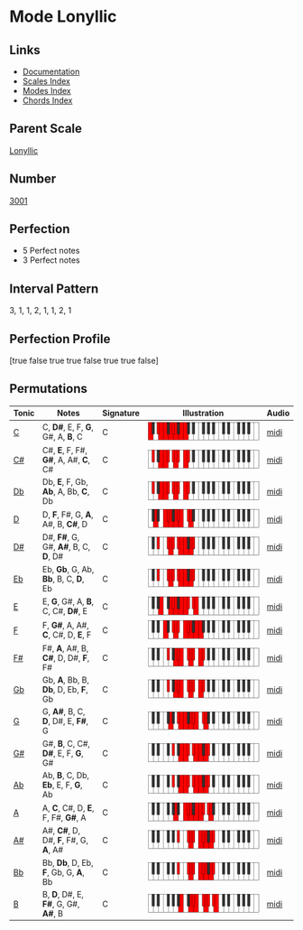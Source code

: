 # Mode Lonyllic

## Links

- [Documentation](index.md)
- [Scales Index](Scales.md)
- [Modes Index](Modes.md)
- [Chords Index](Chords.md)

## Parent Scale

[Lonyllic](ScaleLonyllic.md)

## Number

[3001](https://ianring.com/musictheory/scales/3001)

## Perfection

- 5 Perfect notes
- 3 Perfect notes

## Interval Pattern

3, 1, 1, 2, 1, 1, 2, 1

## Perfection Profile

[true false true true false true true false]

## Permutations

| Tonic | Notes | Signature | Illustration | Audio |
|-------|-------|-----------|--------------|-------|
| [C](ModeCNaturalLonyllic.md) | C, **D#**, E, F, **G**, G#, A, **B**, C | C | ![CNaturalLonyllic](ModeCNaturalLonyllic.png) | [midi](https://github.com/edipermadi/music/blob/main/docs/ModeCNaturalLonyllic.mid?raw=true) |
| [C#](ModeCSharpLonyllic.md) | C#, **E**, F, F#, **G#**, A, A#, **C**, C# | C | ![CSharpLonyllic](ModeCSharpLonyllic.png) | [midi](https://github.com/edipermadi/music/blob/main/docs/ModeCSharpLonyllic.mid?raw=true) |
| [Db](ModeDFlatLonyllic.md) | Db, **E**, F, Gb, **Ab**, A, Bb, **C**, Db | C | ![DFlatLonyllic](ModeDFlatLonyllic.png) | [midi](https://github.com/edipermadi/music/blob/main/docs/ModeDFlatLonyllic.mid?raw=true) |
| [D](ModeDNaturalLonyllic.md) | D, **F**, F#, G, **A**, A#, B, **C#**, D | C | ![DNaturalLonyllic](ModeDNaturalLonyllic.png) | [midi](https://github.com/edipermadi/music/blob/main/docs/ModeDNaturalLonyllic.mid?raw=true) |
| [D#](ModeDSharpLonyllic.md) | D#, **F#**, G, G#, **A#**, B, C, **D**, D# | C | ![DSharpLonyllic](ModeDSharpLonyllic.png) | [midi](https://github.com/edipermadi/music/blob/main/docs/ModeDSharpLonyllic.mid?raw=true) |
| [Eb](ModeEFlatLonyllic.md) | Eb, **Gb**, G, Ab, **Bb**, B, C, **D**, Eb | C | ![EFlatLonyllic](ModeEFlatLonyllic.png) | [midi](https://github.com/edipermadi/music/blob/main/docs/ModeEFlatLonyllic.mid?raw=true) |
| [E](ModeENaturalLonyllic.md) | E, **G**, G#, A, **B**, C, C#, **D#**, E | C | ![ENaturalLonyllic](ModeENaturalLonyllic.png) | [midi](https://github.com/edipermadi/music/blob/main/docs/ModeENaturalLonyllic.mid?raw=true) |
| [F](ModeFNaturalLonyllic.md) | F, **G#**, A, A#, **C**, C#, D, **E**, F | C | ![FNaturalLonyllic](ModeFNaturalLonyllic.png) | [midi](https://github.com/edipermadi/music/blob/main/docs/ModeFNaturalLonyllic.mid?raw=true) |
| [F#](ModeFSharpLonyllic.md) | F#, **A**, A#, B, **C#**, D, D#, **F**, F# | C | ![FSharpLonyllic](ModeFSharpLonyllic.png) | [midi](https://github.com/edipermadi/music/blob/main/docs/ModeFSharpLonyllic.mid?raw=true) |
| [Gb](ModeGFlatLonyllic.md) | Gb, **A**, Bb, B, **Db**, D, Eb, **F**, Gb | C | ![GFlatLonyllic](ModeGFlatLonyllic.png) | [midi](https://github.com/edipermadi/music/blob/main/docs/ModeGFlatLonyllic.mid?raw=true) |
| [G](ModeGNaturalLonyllic.md) | G, **A#**, B, C, **D**, D#, E, **F#**, G | C | ![GNaturalLonyllic](ModeGNaturalLonyllic.png) | [midi](https://github.com/edipermadi/music/blob/main/docs/ModeGNaturalLonyllic.mid?raw=true) |
| [G#](ModeGSharpLonyllic.md) | G#, **B**, C, C#, **D#**, E, F, **G**, G# | C | ![GSharpLonyllic](ModeGSharpLonyllic.png) | [midi](https://github.com/edipermadi/music/blob/main/docs/ModeGSharpLonyllic.mid?raw=true) |
| [Ab](ModeAFlatLonyllic.md) | Ab, **B**, C, Db, **Eb**, E, F, **G**, Ab | C | ![AFlatLonyllic](ModeAFlatLonyllic.png) | [midi](https://github.com/edipermadi/music/blob/main/docs/ModeAFlatLonyllic.mid?raw=true) |
| [A](ModeANaturalLonyllic.md) | A, **C**, C#, D, **E**, F, F#, **G#**, A | C | ![ANaturalLonyllic](ModeANaturalLonyllic.png) | [midi](https://github.com/edipermadi/music/blob/main/docs/ModeANaturalLonyllic.mid?raw=true) |
| [A#](ModeASharpLonyllic.md) | A#, **C#**, D, D#, **F**, F#, G, **A**, A# | C | ![ASharpLonyllic](ModeASharpLonyllic.png) | [midi](https://github.com/edipermadi/music/blob/main/docs/ModeASharpLonyllic.mid?raw=true) |
| [Bb](ModeBFlatLonyllic.md) | Bb, **Db**, D, Eb, **F**, Gb, G, **A**, Bb | C | ![BFlatLonyllic](ModeBFlatLonyllic.png) | [midi](https://github.com/edipermadi/music/blob/main/docs/ModeBFlatLonyllic.mid?raw=true) |
| [B](ModeBNaturalLonyllic.md) | B, **D**, D#, E, **F#**, G, G#, **A#**, B | C | ![BNaturalLonyllic](ModeBNaturalLonyllic.png) | [midi](https://github.com/edipermadi/music/blob/main/docs/ModeBNaturalLonyllic.mid?raw=true) |
